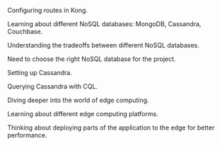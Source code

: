 Configuring routes in Kong.

Learning about different NoSQL databases: MongoDB, Cassandra, Couchbase.

Understanding the tradeoffs between different NoSQL databases.

Need to choose the right NoSQL database for the project.

Setting up Cassandra.

Querying Cassandra with CQL.

Diving deeper into the world of edge computing.

Learning about different edge computing platforms.

Thinking about deploying parts of the application to the edge for better performance.